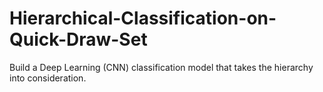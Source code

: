 # Hierarchical-Classification-on-Quick-Draw-Set
Build a Deep Learning (CNN) classification model that takes the hierarchy into consideration.
